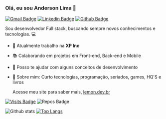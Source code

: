 ### Olá, eu sou Anderson Lima 👋

[![Gmail Badge](https://img.shields.io/badge/-Gmail-c14438?style=flat-square&logo=Gmail&logoColor=white&link=mailto:andersonlimahw@gmail.com)](mailto:andersonlimahw@gmail.com)
[![Linkedin Badge](https://img.shields.io/badge/-LinkedIn-blue?style=flat-square&logo=Linkedin&logoColor=white&link=https://https://www.linkedin.com/in/anderson-lima-4b572651/)](https://www.linkedin.com/in/anderson-lima-4b572651/)
[![Github Badge](https://img.shields.io/badge/-Github-000?style=flat-square&logo=Github&logoColor=white&link=https://github.com/Andersonlimahw)](https://github.com/Andersonlimahw)

Sou desenvolvedor Full stack, buscando sempre novos conhecimentos e tecnologias. :computer:

- 🔭  Atualmente trabalho na **XP Inc**
- 📚  Colaborando em projetos em Front-end, Back-end e Mobile
- 🤝  Posso te ajudar com alguns conceitos de desenvolvimento
- 💬  Sobre mim: Curto tecnologias, programação, seriados, games, HQ'S e livros

  Acesse meu site para saber mais, [lemon.dev.br](https://lemon.dev.br)

[![Visits Badge](https://badges.pufler.dev/visits/Andersonlimahw/Andersonlimahw?style=for-the-badge)](https://github.com/Andersonlimahw/)
![Repos Badge](https://badges.pufler.dev/repos/Andersonlimahw?style=for-the-badge)

![Github stats](https://github-readme-stats.vercel.app/api?username=Andersonlimahw&show_icons=true&theme=gotham)
[![Top Langs](https://github-readme-stats.vercel.app/api/top-langs/?username=Andersonlimahw&layout=compact&theme=gotham)](https://github.com/Andersonlimahw/github-readme-stats)
